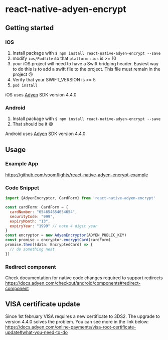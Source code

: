 # react-native-adyen-encrypt

## Getting started

### iOS

1. Install package with `$ npm install react-native-adyen-encrypt --save`
2. modify `ios/Podfile` so that `platform :ios` is >= 10
3. your iOS project will need to have a Swift bridging header. Easiest way to do this is to add a swift file to the project. This file must remain in the project 😢
4. Verify that your SWIFT_VERSION is >= 5
5. `pod install`

iOS uses [Adyen](https://github.com/Adyen/adyen-ios) SDK version 4.4.0

### Android

1. Install package with `$ npm install react-native-adyen-encrypt --save`
2. That should be it 😅

Android uses [Adyen](https://github.com/Adyen/adyen-android) SDK version 4.4.0

## Usage

### Example App

https://github.com/voomflights/react-native-adyen-encrypt-example

### Code Snippet

```javascript
import {AdyenEncryptor, CardForm} from 'react-native-adyen-encrypt'

const cardForm: CardForm = {
  cardNumber: "654654654654654",
  securityCode: "999",
  expiryMonth: "13",
  expiryYear: "1999" // note 4 digit year
}
const encryptor = new AdyenEncryptor(ADYEN_PUBLIC_KEY)
const promise = encryptor.encryptCard(cardForm)
promise.then((data: EncryptedCard) => {
  // do something neat
})
```

### Redirect component

Check documentation for native code changes required to support redirects
https://docs.adyen.com/checkout/android/components#redirect-component

## VISA certificate update

Since 1st february VISA requires a new certificate to 3DS2. The upgrade to version 4.4.0 solves the problem. You can see more in the link below:
https://docs.adyen.com/online-payments/visa-root-certificate-update#what-you-need-to-do

